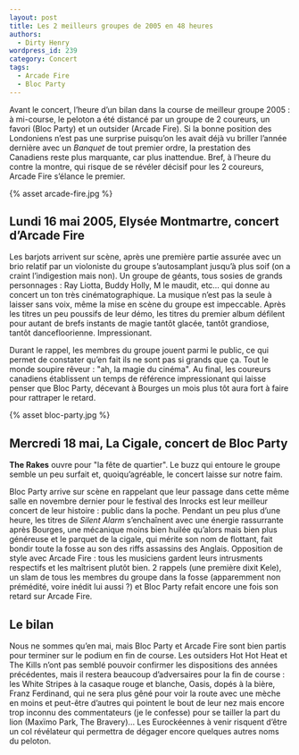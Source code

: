 ```yaml
---
layout: post
title: Les 2 meilleurs groupes de 2005 en 48 heures
authors:
  - Dirty Henry
wordpress_id: 239
category: Concert
tags:
  - Arcade Fire
  - Bloc Party
---
```


Avant le concert, l’heure d’un bilan dans la course de meilleur groupe 2005 : à
mi-course, le peloton a été distancé par un groupe de 2 coureurs, un favori
(Bloc Party) et un outsider (Arcade Fire). Si la bonne position des Londoniens
n’est pas une surprise puisqu’on les avait déjà vu briller l’année dernière avec
un _Banquet_ de tout premier ordre, la prestation des Canadiens reste plus
marquante, car plus inattendue. Bref, à l’heure du contre la montre, qui risque
de se révéler décisif pour les 2 coureurs, Arcade Fire s’élance le premier.

{% asset arcade-fire.jpg %}

## Lundi 16 mai 2005, Elysée Montmartre, concert d’Arcade Fire

Les barjots arrivent sur scène, après une première partie assurée avec un brio
relatif par un violoniste du groupe s’autosamplant jusqu’à plus soif (on a
craint l’indigestion mais non). Un groupe de géants, tous sosies de grands
personnages : Ray Liotta, Buddy Holly, M le maudit, etc… qui donne au concert un
ton très cinématographique. La musique n’est pas la seule à laisser sans voix,
même la mise en scène du groupe est impeccable. Après les titres un peu poussifs
de leur démo, les titres du premier album défilent pour autant de brefs instants
de magie tantôt glacée, tantôt grandiose, tantôt dancefloorienne. Impressionant.

Durant le rappel, les membres du groupe jouent parmi le public, ce qui permet de
constater qu’en fait ils ne sont pas si grands que ça. Tout le monde soupire
rêveur : "ah, la magie du cinéma". Au final, les coureurs canadiens établissent
un temps de référence impressionant qui laisse penser que Bloc Party, décevant à
Bourges un mois plus tôt aura fort à faire pour rattraper le retard.

{% asset bloc-party.jpg %}

## Mercredi 18 mai, La Cigale, concert de Bloc Party

**The Rakes** ouvre pour "la fête de quartier". Le buzz qui entoure le groupe
semble un peu surfait et, quoiqu’agréable, le concert laisse sur notre faim.

Bloc Party arrive sur scène en rappelant que leur passage dans cette même salle
en novembre dernier pour le festival des Inrocks est leur meilleur concert de
leur histoire : public dans la poche. Pendant un peu plus d’une heure, les
titres de _Silent Alarm_ s’enchaînent avec une énergie rassurrante après
Bourges, une mécanique moins bien huilée qu’alors mais bien plus généreuse et le
parquet de la cigale, qui mérite son nom de flottant, fait bondir toute la fosse
au son des riffs assassins des Anglais. Opposition de style avec Arcade Fire :
tous les musiciens gardent leurs intrusments respectifs et les maîtrisent plutôt
bien. 2 rappels (une première dixit Kele), un slam de tous les membres du groupe
dans la fosse (apparemment non prémédité, voire inédit lui aussi ?) et Bloc
Party refait encore une fois son retard sur Arcade Fire.

## Le bilan

Nous ne sommes qu’en mai, mais Bloc Party et Arcade Fire sont bien partis pour
terminer sur le podium en fin de course. Les outsiders Hot Hot Heat et The Kills
n’ont pas semblé pouvoir confirmer les dispositions des années précédentes, mais
il restera beaucoup d’adversaires pour la fin de course : les White Stripes à la
casaque rouge et blanche, Oasis, dopés à la bière, Franz Ferdinand, qui ne sera
plus gêné pour voir la route avec une mèche en moins et peut-être d’autres qui
pointent le bout de leur nez mais encore trop inconnu des commentateurs (je le
confesse) pour se tailler la part du lion (Maxïmo Park, The Bravery)… Les
Eurockéennes à venir risquent d’être un col révélateur qui permettra de dégager
encore quelques autres noms du peloton.
